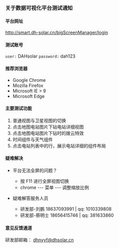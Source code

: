 ### 关于数据可视化平台测试通知

#### 平台网址 

http://smart.dh-solar.cn/bigScreenManager/login

#### 测试账号

`user:` DAHsolar
`password:` dah123

#### 推荐浏览器

* Google Chrome 
* Mozilla Firefox
* Microsoft IE > 9
* Microsoft Edge

#### 主要测试功能

1. 普通视图与卫星视图的切换
2. 点击地图电站图片下钻电站详细视图
3. 点击地图电站图片下钻时的拨云特效
4. 时间组件与天气组件
5. 点击电站列表中的行，展示电站详细的组件布局 

#### 疑难解决

* 平台无法全屏的问题？
    + 按 F11 进行全屏视图切换
    + chrome --- 菜单 --- 调整缩放比例

* 疑难解答服务人员
    + 研发部-刘鹏 18637093991 | qq: 1010339808
    + 研发部-蔡明士 18656415746 | qq: 381633860

#### 意见反馈通道

研发部邮箱： dhnyyf@dhsolar.cn

